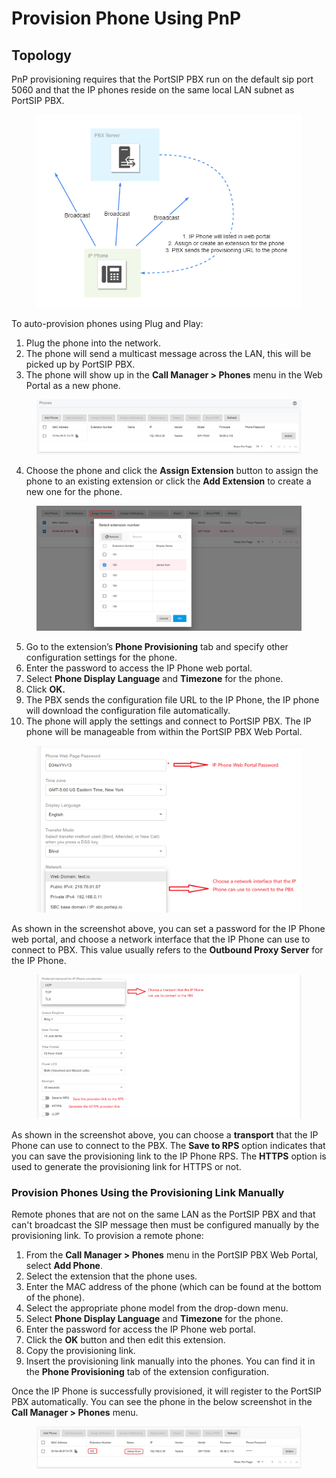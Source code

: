 # Provision Phone Using PnP

## Topology

PnP provisioning requires that the PortSIP PBX run on the default sip port 5060 and that the IP phones reside on the same local LAN subnet as PortSIP PBX.

<figure><img src="../../../.gitbook/assets/phone_pnp.png" alt=""><figcaption></figcaption></figure>

To auto-provision phones using Plug and Play:

1. Plug the phone into the network.
2. The phone will send a multicast message across the LAN, this will be picked up by PortSIP PBX.
3. The phone will show up in the **Call Manager > Phones** menu in the Web Portal as a new phone.

<figure><img src="../../../.gitbook/assets/phone_pnp1.png" alt=""><figcaption></figcaption></figure>

4. Choose the phone and click the **Assign Extension** button to assign the phone to an existing extension or click the **Add Extension** to create a new one for the phone.

<figure><img src="../../../.gitbook/assets/phone_pnp2.png" alt=""><figcaption></figcaption></figure>

5. Go to the extension’s **Phone Provisioning** tab and specify other configuration settings for the phone.
6. Enter the password to access the IP Phone web portal.
7. Select **Phone Display Language** and **Timezone** for the phone.
8. Click **OK.**
9. The PBX sends the configuration file URL to the IP Phone, the IP phone will download the configuration file automatically.
10. The phone will apply the settings and connect to PortSIP PBX. The IP phone will be manageable from within the PortSIP PBX Web Portal.

<figure><img src="../../../.gitbook/assets/provision_1.png" alt=""><figcaption></figcaption></figure>

As shown in the screenshot above, you can set a password for the IP Phone web portal, and choose a network interface that the IP Phone can use to connect to PBX. This value usually refers to the **Outbound Proxy Server** for the IP Phone.&#x20;

<figure><img src="../../../.gitbook/assets/provision_2.png" alt=""><figcaption></figcaption></figure>

As shown in the screenshot above, you can choose a **transport** that the IP Phone can use to connect to the PBX. The **Save to RPS** option indicates that you can save the provisioning link to the IP Phone RPS. The **HTTPS** option is used to generate the provisioning link for HTTPS or not.

### **Provision Phones Using the Provisioning Link Manually**

Remote phones that are not on the same LAN as the PortSIP PBX and that can't broadcast the SIP message then must be configured manually by the provisioning link. To provision a remote phone:

1. From the **Call Manager > Phones** menu in the PortSIP PBX Web Portal, select **Add Phone**.
2. Select the extension that the phone uses.
3. Enter the MAC address of the phone (which can be found at the bottom of the phone).
4. Select the appropriate phone model from the drop-down menu.
5. Select **Phone Display Language** and **Timezone** for the phone.
6. Enter the password for access the IP Phone web portal.
7. Click the **OK** button and then edit this extension.
8. Copy the provisioning link.
9. Insert the provisioning link manually into the phones. You can find it in the **Phone Provisioning** tab of the extension configuration.

Once the IP Phone is successfully provisioned, it will register to the PortSIP PBX automatically. You can see the phone in the below screenshot in the **Call Manager > Phones** menu.

<figure><img src="../../../.gitbook/assets/phone_provision1.png" alt=""><figcaption></figcaption></figure>
